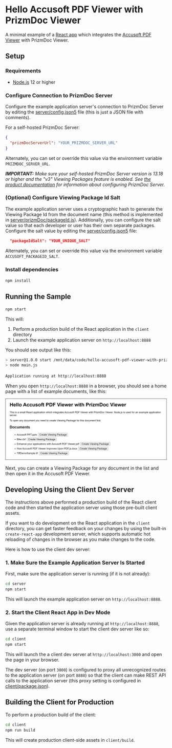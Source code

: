 # Hello Accusoft PDF Viewer with PrizmDoc Viewer

A minimal example of a [React app](https://github.com/facebook/create-react-app)
which integrates the
[Accusoft PDF Viewer](https://www.npmjs.com/package/@accusoft/pdf-viewer) with
PrizmDoc Viewer.

## Setup

### Requirements

- [Node.js](https://nodejs.org) 12 or higher

### Configure Connection to PrizmDoc Server

Configure the example application server's connection to PrizmDoc Server by
editing the [server/config.json5](./server/config.json5) file
(this is just a JSON file with comments).

For a self-hosted PrizmDoc Server:

```json
{
  "prizmDocServerUrl": "YOUR_PRIZMDOC_SERVER_URL"
}
```

Alternately, you can set or override this value via the environment variable
`PRIZMDOC_SERVER_URL`.

_**IMPORTANT:** Make sure your self-hosted PrizmDoc Server version is 13.18 or
higher and the "v3" Viewing Packages feature is enabled.
See [the product documentation](https://help.accusoft.com/PrizmDoc/latest/HTML/integration-with-pdf-viewer.html)
for information about configuring PrizmDoc Server._

### (Optional) Configure Viewing Package Id Salt

The example application server uses a cryptographic hash to generate the
Viewing Package Id from the document name (this method is implemented
in [server/prizmDoc/packageId.js](./server/prizmDoc/packageId.js)).
Additionally, you can configure the salt value so that each developer or user has
their own separate packages. Configure the salt value by editing the
[server/config.json5](./server/config.json5) file:

```json
  "packageIdSalt": "YOUR_UNIQUE_SALT"
```

Alternately, you can set or override this value via the environment variable
`ACCUSOFT_PACKAGEID_SALT`.

### Install dependencies

```bash
npm install
```

## Running the Sample

```bash
npm start
```

This will:

1. Perform a production build of the React application in the `client` directory
2. Launch the example application server on `http://localhost:8888`

You should see output like this:

```bash
> server@1.0.0 start /mnt/data/code/hello-accusoft-pdf-viewer-with-prizmdoc-viewer/github/server
> node main.js

Application running at http://localhost:8888
```

When you open `http://localhost:8888` in a browser, you
should see a home page with a list of example documents, like this:

![Sample screenshot](screenshot.png)

Next, you can create a Viewing Package for any document in the list and then
open it in the Accusoft PDF Viewer.

## Developing Using the Client Dev Server

The instructions above performed a production build of the React client code
and then started the application server using those pre-built client assets.

If you want to do development on the React application in the `client`
directory, you can get faster feedback on your changes by using the built-in
`create-react-app` development server, which supports automatic hot reloading
of changes in the browser as you make changes to the code.

Here is how to use the client dev server:

### 1. Make Sure the Example Application Server Is Started

First, make sure the application server is running (if it is not already):

```bash
cd server
npm start
```

This will launch the example application server on `http://localhost:8888`.

### 2. Start the Client React App in Dev Mode

Given the application server is already running at `http://localhost:8888`,
use a separate terminal window to start the client dev server like so:

```bash
cd client
npm start
```

This will launch the a client dev server at `http://localhost:3000` and open
the page in your browser.

The dev server (on port `3000`) is configured to proxy all unrecognized routes
to the application server (on port `8888`) so that the client can make REST API
calls to the application server (this proxy setting is configured in
[client/package.json](./client/package.json)).

## Building the Client for Production

To perform a production build of the client:

```bash
cd client
npm run build
```

This will create production client-side assets in `client/build`.
